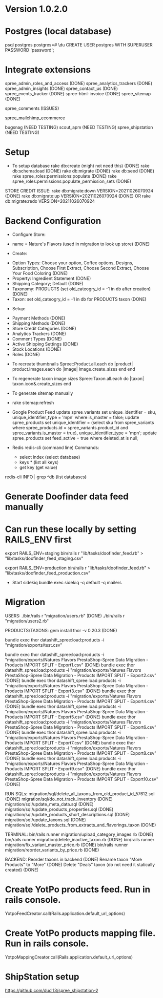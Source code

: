 # Version 1.0.2.0

# Postgres (local database)
psql postgres
postgres=# \du
CREATE USER postgres WITH SUPERUSER PASSWORD 'password';


# Integrate extensions
spree_admin_roles_and_access (DONE)
spree_analytics_trackers (DONE)
spree_admin_insights (DONE)
spree_contact_us (DONE)
spree_events_tracker (DONE)
spree-html-invoice (DONE)
spree_sitemap (DONE)

spree_comments (ISSUES)

spree_mailchimp_ecommerce

bugsnag (NEED TESTING)
scout_apm (NEED TESTING)
spree_shipstation (NEED TESTING)

# Setup

* To setup database
rake db:create (might not need this) (DONE)
rake db:schema:load (DONE)
rake db:migrate (DONE)
rake db:seed (DONE)
rake spree_roles:permissions:populate (DONE)
rake spree_roles:permissions:populate_permission_sets (DONE)

STORE CREDIT ISSUE:
rake db:migrate:down VERSION=20211026070924 (DONE)
rake db:migrate:up VERSION=20211026070924 (DONE)
OR
rake db:migrate:redo VERSION=20211026070924

# Backend Configuration

* Configure Store:
- name = Nature's Flavors (used in migration to look up store) (DONE)

* Create:
- Option Types: Choose your option, Coffee options, Designs, Subscription, Choose First Extract, Choose Second Extract, Choose Your Food Coloring (DONE)
- Property: Ingredient Statement (DONE)
- Shipping Category; Default (DONE)
- Taxonomy: PRODUCTS (set old_cateogry_id = -1 in db after creation) (DONE)
- Taxon: set old_cateogry_id = -1 in db for PRODUCTS taxon (DONE)

* Setup:
- Payment Methods (DONE)
- Shipping Methods (DONE)
- Store Credit Categories (DONE)
- Analytics Trackers (DONE)
- Comment Types (DONE)
- Active Shipping Settings (DONE)
- Stock Locations (DONE)
- Roles (DONE)

* To recreate thumbnails
Spree::Product.all.each do |product| product.images.each do |image| image.create_sizes end end

* To regenerate taxon image sizes
Spree::Taxon.all.each do |taxon| taxon.icon&.create_sizes end

* To generate sitemap manually
- rake sitemap:refresh

* Google Product Feed
update spree_variants set unique_identifier = sku, unique_identifier_type = 'mpn' where is_master = false;
update spree_products set unique_identifier = (select sku from spree_variants where spree_products.id = spree_variants.product_id and spree_variants.is_master = true), unique_identifier_type = 'mpn';
update spree_products set feed_active = true where deleted_at is null;


* Redis
redis-cli (command line)
  Commands:
  - select index (select database)
  - keys * (list all keys)
  - get key (get value)

redis-cli INFO | grep ^db (list databases)


# Generate Doofinder data feed manually
# Can run these locally by setting RAILS_ENV first
export RAILS_ENV=staging
bin/rails r "lib/tasks/doofinder_feed.rb" > "lib/tasks/doofinder_feed_staging.csv"

export RAILS_ENV=production
bin/rails r "lib/tasks/doofinder_feed.rb" > "lib/tasks/doofinder_feed_production.csv"


* Start sidekiq
bundle exec sidekiq -q default -q mailers


# Migration
USERS:
./bin/rails r "migration/users.rb" (DONE)
./bin/rails r "migration/users2.rb"

PRODUCTS/TAXONS:
gem install thor -v 0.20.3 (DONE)

bundle exec thor datashift_spree:load:products -i "migration/exports/test.csv"

bundle exec thor datashift_spree:load:products -i "migration/exports/Natures Flavors PrestaShop-Spree Data Migration - Products IMPORT SPLIT - Export1.csv" (DONE)
bundle exec thor datashift_spree:load:products -i "migration/exports/Natures Flavors PrestaShop-Spree Data Migration - Products IMPORT SPLIT - Export2.csv" (DONE)
bundle exec thor datashift_spree:load:products -i "migration/exports/Natures Flavors PrestaShop-Spree Data Migration - Products IMPORT SPLIT - Export3.csv" (DONE)
bundle exec thor datashift_spree:load:products -i "migration/exports/Natures Flavors PrestaShop-Spree Data Migration - Products IMPORT SPLIT - Export4.csv" (DONE)
bundle exec thor datashift_spree:load:products -i "migration/exports/Natures Flavors PrestaShop-Spree Data Migration - Products IMPORT SPLIT - Export5.csv" (DONE)
bundle exec thor datashift_spree:load:products -i "migration/exports/Natures Flavors PrestaShop-Spree Data Migration - Products IMPORT SPLIT - Export6.csv" (DONE)
bundle exec thor datashift_spree:load:products -i "migration/exports/Natures Flavors PrestaShop-Spree Data Migration - Products IMPORT SPLIT - Export7.csv" (DONE)
bundle exec thor datashift_spree:load:products -i "migration/exports/Natures Flavors PrestaShop-Spree Data Migration - Products IMPORT SPLIT - Export8.csv" (DONE)
bundle exec thor datashift_spree:load:products -i "migration/exports/Natures Flavors PrestaShop-Spree Data Migration - Products IMPORT SPLIT - Export9.csv" (DONE)
bundle exec thor datashift_spree:load:products -i "migration/exports/Natures Flavors PrestaShop-Spree Data Migration - Products IMPORT SPLIT - Export10.csv" (DONE)

RUN SQLs:
migration/sql/delete_all_taxons_from_old_product_id_57612.sql (DONE)
migration/sql/do_not_track_inventory (DONE)
migration/sql/update_meta_data.sql (DONE)
migration/sql/update_products_properties.sql (DONE)
migration/sql/update_products_short_descriptions.sql (DONE)
migration/sql/update_taxons.sql (DONE)
migration/sql/delete_products_from_extracts_and_flavorings_taxon (DONE)

TERMINAL:
bin/rails runner migration/upload_category_images.rb (DONE)
bin/rails runner migration/delete_inactive_taxon.rb (DONE)
bin/rails runner migration/fix_variant_master_price.rb (DONE)
bin/rails runner migration/reorder_variants_by_price.rb (DONE)


BACKEND:
Reorder taxons in backend (DONE)
Rename taxon "More Products" to "More" (DONE)
Delete "Deals" taxon (do not need it statically created) (DONE)

# Create YotPo products feed. Run in rails console.
YotpoFeedCreator.call(Rails.application.default_url_options)

# Create YotPo products mapping file. Run in rails console.
YotpoMappingCreator.call(Rails.application.default_url_options)

# ShipStation setup
https://github.com/ducl13/spree_shipstation-2